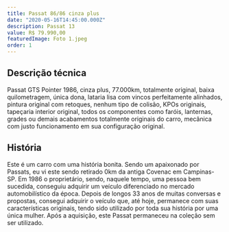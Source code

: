```yaml
---
title: Passat 86/86 cinza plus
date: "2020-05-16T14:45:00.000Z"
description: Passat 13
value: R$ 79.990,00
featuredImage: Foto 1.jpeg
order: 1
---
```


## Descrição técnica

Passat GTS Pointer 1986, cinza plus, 77.000km, totalmente original, baixa quilometragem, única dona, lataria lisa com vincos perfeitamente alinhados, pintura original com retoques, nenhum tipo de colisão, KPOs originais, tapeçaria interior original, todos os componentes como faróis, lanternas, grades ou demais acabamentos totalmente originais do carro, mecânica com justo funcionamento em sua configuração original.

## História

Este é um carro com uma história bonita.
Sendo um apaixonado por Passats, eu vi este sendo retirado 0km da antiga Covenac em Campinas-SP.
Em 1986 o proprietário, sendo, naquele tempo, uma pessoa bem sucedida, conseguiu adquirir um veículo diferenciado no mercado automobilístico da época.
Depois de longos 33 anos de muitas conversas e propostas, consegui adquirir o veículo que, até hoje, permanece com suas características originais, tendo sido utilizado por toda sua história por uma única mulher.
Após a aquisição, este Passat permaneceu na coleção sem ser utilizado.